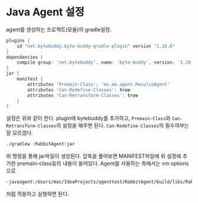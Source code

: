 # Java Agent 설정

agent를 생성하는 프로젝트(모듈)의 gradle설정.

```groovy
plugins {
    id "net.bytebuddy.byte-buddy-gradle-plugin" version "1.10.6"
}
dependencies {
    compile group: 'net.bytebuddy', name: 'byte-buddy', version: '1.10.6'
}
jar {
    manifest {
        attributes 'Premain-Class': 'ms.me.agent.MasulsaAgent'
        attributes 'Can-Redefine-Classes': true
        attributes 'Can-Retransform-Classes': true
    }
}
```

설정은 위와 같이 한다. 
plugin에 bytebuddy를 추가하고,
`Premain-Class`와 `Can-Retransform-Classes`의 설정을 해주면 된다. `Can-Redefine-Classes`의 필수여부는 잘 모르겠다. 

```bash
./gradlew :RabbitAgent:jar
```

위 명령을 통해 jar파일이 생성된다.
압축을 풀어보면 MANIFEST파일에 위  설정에 추가한 premain-class등의 내용이 들어있다.
Agent를 사용하는 측에서는 vm options으로

```bash
-javaagent:/Users/mac/IdeaProjects/agenttest/RabbitAgent/build/libs/RabbitAgent-1.0-SNAPSHOT.jar
```

처럼 적용하고 실행하면 된다.
